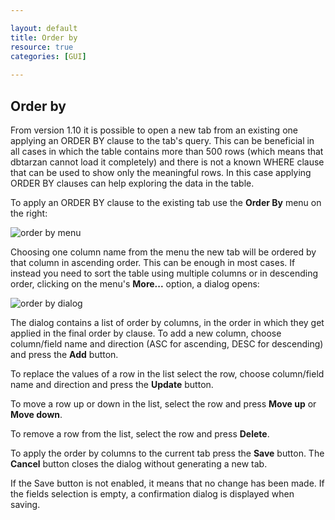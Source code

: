 ```yaml
---

layout: default
title: Order by
resource: true
categories: [GUI]
 
---
```


## Order by

From version 1.10 it is possible to open a new tab from an existing one applying an ORDER BY clause to the tab's query.
This can be beneficial in all cases in which the table contains more than 500 rows (which means that dbtarzan cannot load it completely) and there is not a known WHERE clause that can be used to show only the meaningful rows.
In this case applying ORDER BY clauses can help exploring the data in the table. 

To apply an ORDER BY clause to the existing tab use the **Order By** menu on the right:

![order by menu](/images/orderbymenu.png)

Choosing one column name from the menu the new tab will be ordered by that column in ascending order.
This can be enough in most cases.
If instead you need to sort the table using multiple columns or in descending order, clicking on the menu's **More...** option, a dialog opens:

![order by dialog](/images/orderbydialog.png)

The dialog contains a list of order by columns, in the order in which they get applied in the final order by clause.
To add a new column, choose column/field name and direction (ASC for ascending, DESC for descending) and press the **Add** button. 

To replace the values of a row in the list select the row, choose column/field name and direction and press the **Update** button. 

To move a row up or down in the list, select the row and press **Move up** or **Move down**. 

To remove a row from the list, select the row and press **Delete**.

To apply the order by columns to the current tab press the **Save** button. 
The **Cancel** button closes the dialog without generating a new tab.

If the Save button is not enabled, it means that no change has been made.
If the fields selection is empty, a confirmation dialog is displayed when saving. 
